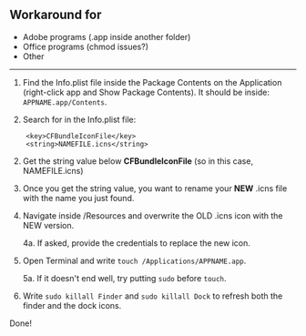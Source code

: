 ## Workaround for
- Adobe programs (.app inside another folder)
- Office programs (chmod issues?)
- Other

---

1. Find the Info.plist file inside the Package Contents on the Application (right-click app and Show Package Contents). It should be inside: `APPNAME.app/Contents`.

2. Search for in the Info.plist file:
```plist
    <key>CFBundleIconFile</key>
    <string>NAMEFILE.icns</string>
```
2. Get the string value below **CFBundleIconFile** (so in this case, NAMEFILE.icns)

3. Once you get the string value, you want to rename your **NEW** .icns file with the name you just found.

4. Navigate inside /Resources and overwrite the OLD .icns icon with the NEW version.

    4a. If asked, provide the credentials to replace the new icon.

5. Open Terminal and write `touch /Applications/APPNAME.app`.

    5a. If it doesn't end well, try putting `sudo` before `touch`.

6. Write `sudo killall Finder` and `sudo killall Dock` to refresh both the finder and the dock icons.

Done!
